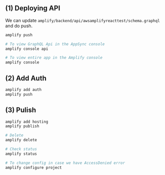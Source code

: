 ## (1) Deploying API

We can update `amplify/backend/api/awsamplifyreacttest/schema.graphql` and do push.

```bash
amplify push

# To view GraphQL Api in the AppSync console
amplify console api

# To view entire app in the Amplify console
amplify console
```

## (2) Add Auth

```bash
amplify add auth
amplify push
```

## (3) Pulish

```bash
amplify add hosting
amplify publish

# Delete
amplify delete

# Check status
amplify status

# To change config in case we have AccessDenied error
amplify configure project
```
